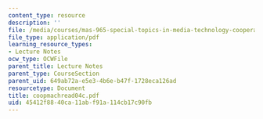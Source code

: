 ```yaml
---
content_type: resource
description: ''
file: /media/courses/mas-965-special-topics-in-media-technology-cooperative-machines-fall-2003/45412f8840ca11abf91a114cb17c90fb_coopmachread04c.pdf
file_type: application/pdf
learning_resource_types:
- Lecture Notes
ocw_type: OCWFile
parent_title: Lecture Notes
parent_type: CourseSection
parent_uid: 649ab72a-e5e3-4b6e-b47f-1728eca126ad
resourcetype: Document
title: coopmachread04c.pdf
uid: 45412f88-40ca-11ab-f91a-114cb17c90fb
---
```

